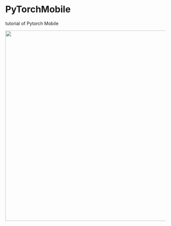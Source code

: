 # PyTorchMobile
tutorial of Pytorch Mobile

<img src="https://user-images.githubusercontent.com/52367439/71765948-bedebb80-2f3d-11ea-95af-3fa80a90a08f.jpg" width=600>
